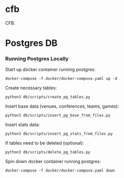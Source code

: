 # cfb

CFB.

# Postgres DB

### Running Postgres Locally

Start up docker container running postgres:

```
docker-compose -f docker/docker-compose.yaml up -d
```

Create necessary tables:

```
python3 db/scripts/create_pg_tables.py
```

Insert base data (venues, conferences, teams, games):

```
python3 db/scripts/insert_pg_base_from_files.py
```

Insert stats data:

```
python3 db/scripts/insert_pg_stats_from_files.py
```

If tables need to be deleted (optional):

```
python3 db/scripts/delete_pg_tables.py
```

Spin down docker container running postgres:

```
docker-compose -f docker/docker-compose.yaml down
```
